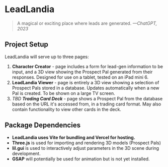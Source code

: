 # LeadLandia

> A magical or exciting place where leads are generated.
*—ChatGPT, 2023*

## Project Setup

LeadLandia will serve up to three pages:
1. **Character Creator** - page includes a form for lead-gen information to be input, and a 3D view showing the Prospect Pal generated from their responses. Designed for use on a tablet, tested on an iPad mini 6.
2. **LeadLandia Viewer** - page is entirely a 3D view showing a selection of Prospect Pals stored in a database. Updates automatically when a new Pal is created. To be shown on a large TV screen.
3. *TBD **Trading Card Deck*** - page shows a Prospect Pal from the database based on the URL it's accessed from, in a trading card format. May also contain functionality to view other cards in the deck.

## Package Dependencies

- **LeadLandia uses Vite for bundling and Vercel for hosting.**
- **Three.js** is used for importing and rendering 3D models (Prospect Pals)
- **lil.gui** is used to interactively adjust parameters in the 3D scene during development.
- **GSAP** will potentially be used for animation but is not yet installed. 
